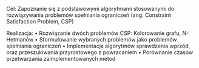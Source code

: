 Cel:
Zapoznanie się z podstawowymi algorytmami stosowanymi do rozwiązywania problemów spełniania ograniczeń (ang. Constraint Satisfaction Problem, CSP)


Realizacja:
• Rozwiązanie dwóch problemów CSP: Kolorowanie grafu, N-Hetmanów
• Sformułowanie wybranych problemów jako problemów spełniania ograniczeń
• Implementacja algorytmów sprawdzenia wprzód, oraz przeszukiwania przyrostowego z powracaniem
• Porównanie czasów przetwarzania zaimplementowanych metod